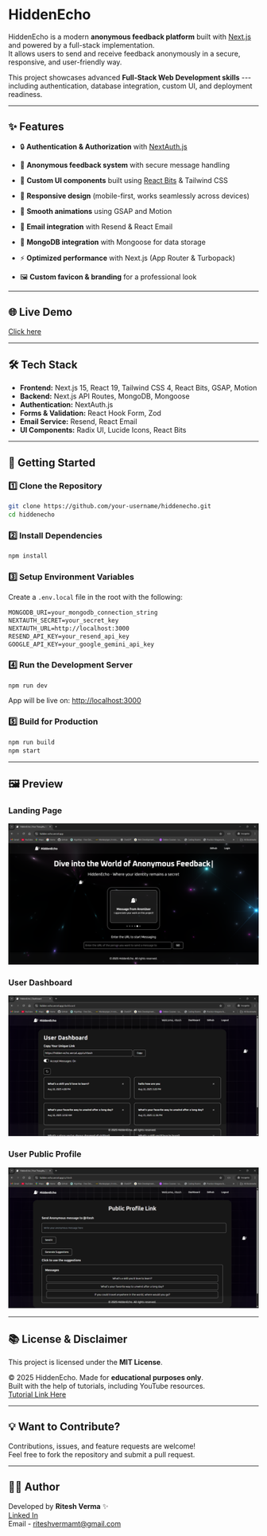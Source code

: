 # HiddenEcho

HiddenEcho is a modern **anonymous feedback platform** built with
[Next.js](https://nextjs.org/) and powered by a full-stack
implementation.\
It allows users to send and receive feedback anonymously in a secure,
responsive, and user-friendly way.

This project showcases advanced **Full-Stack Web Development skills**
--- including authentication, database integration, custom UI, and
deployment readiness.

------------------------------------------------------------------------

## ✨ Features

-   🔒 **Authentication & Authorization** with
    [NextAuth.js](https://next-auth.js.org/)
-   📝 **Anonymous feedback system** with secure message handling
-   🎨 **Custom UI components** built using [React
    Bits](https://reactbits.dev/) & Tailwind CSS
-   📱 **Responsive design** (mobile-first, works seamlessly across
    devices)

-   🎥 **Smooth animations** using GSAP and Motion
-   📧 **Email integration** with Resend & React Email
-   📂 **MongoDB integration** with Mongoose for data storage
-   ⚡ **Optimized performance** with Next.js (App Router & Turbopack)
-   🖼️ **Custom favicon & branding** for a professional look


------------------------------------------------------------------------

## 🌐 Live Demo

[Click here](https://hidden-echo.vercel.app/)

------------------------------------------------------------------------


## 🛠️ Tech Stack

-   **Frontend:** Next.js 15, React 19, Tailwind CSS 4, React Bits,
    GSAP, Motion
-   **Backend:** Next.js API Routes, MongoDB, Mongoose
-   **Authentication:** NextAuth.js
-   **Forms & Validation:** React Hook Form, Zod
-   **Email Service:** Resend, React Email
-   **UI Components:** Radix UI, Lucide Icons, React Bits


------------------------------------------------------------------------

## 🚀 Getting Started

### 1️⃣ Clone the Repository

``` bash
git clone https://github.com/your-username/hiddenecho.git
cd hiddenecho
```

### 2️⃣ Install Dependencies

``` bash
npm install
```

### 3️⃣ Setup Environment Variables

Create a `.env.local` file in the root with the following:

``` env
MONGODB_URI=your_mongodb_connection_string
NEXTAUTH_SECRET=your_secret_key
NEXTAUTH_URL=http://localhost:3000
RESEND_API_KEY=your_resend_api_key
GOOGLE_API_KEY=your_google_gemini_api_key

```

### 4️⃣ Run the Development Server

``` bash
npm run dev
```

App will be live on: <http://localhost:3000>

### 5️⃣ Build for Production

``` bash
npm run build
npm start
```



------------------------------------------------------------------------

## 🖼️ Preview

### Landing Page
![Landing Page](public/landingpage.png)

### User Dashboard
![User Dashboard](public/userdashboard.png)

### User Public Profile
![User Public Profile](public/userpublicprofile.png) 



------------------------------------------------------------------------

## 📚 License & Disclaimer

This project is licensed under the **MIT License**.

© 2025 HiddenEcho. Made for **educational purposes only**.\
Built with the help of tutorials, including YouTube resources.\
 [Tutorial Link
Here](https://youtube.com/playlist?list=PLu71SKxNbfoBAaWGtn9GA2PTw0HO0tXzq&si=LUS3wX_QbaV7Xz0G)

------------------------------------------------------------------------

## 💡 Want to Contribute?

Contributions, issues, and feature requests are welcome!  
Feel free to fork the repository and submit a pull request.


------------------------------------------------------------------------

## 👨‍💻 Author

Developed by **Ritesh Verma** ✨\
 [Linked In](https://www.linkedin.com/in/ritesh-verma-b30855325/)\
 Email - riteshvermamt@gmail.com

